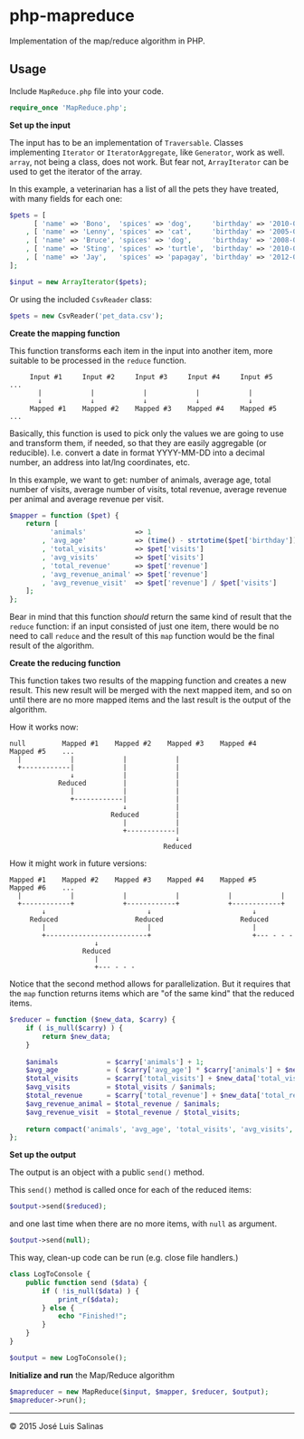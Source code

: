 # php-mapreduce

Implementation of the map/reduce algorithm in PHP.

## Usage

Include `MapReduce.php` file into your code.

```php
require_once 'MapReduce.php';
```

**Set up the input**

The input has to be an implementation of `Traversable`. Classes implementing `Iterator` or `IteratorAggregate`, like `Generator`, work as well. `array`, not being a class, does not work. But fear not, `ArrayIterator` can be used to get the iterator of the array. 

In this example, a veterinarian has a list of all the pets they have treated, with many fields for each one:

```php
$pets = [
	  [ 'name' => 'Bono',  'spices' => 'dog',     'birthday' => '2010-01-01', 'visits' => '3', 'revenue' =>  98.00 ]
	, [ 'name' => 'Lenny', 'spices' => 'cat',     'birthday' => '2005-02-12', 'visits' => '2', 'revenue' => 128.00 ]
	, [ 'name' => 'Bruce', 'spices' => 'dog',     'birthday' => '2008-03-31', 'visits' => '3', 'revenue' => 155.00 ]
	, [ 'name' => 'Sting', 'spices' => 'turtle',  'birthday' => '2010-04-06', 'visits' => '2', 'revenue' =>  58.00 ]
	, [ 'name' => 'Jay',   'spices' => 'papagay', 'birthday' => '2012-05-16', 'visits' => '1', 'revenue' =>  19.00 ]
];

$input = new ArrayIterator($pets);
```

Or using the included `CsvReader` class:

```php
$pets = new CsvReader('pet_data.csv');
```

**Create the mapping function**

This function transforms each item in the input into another item, more suitable to be processed in the `reduce` function.

```
     Input #1     Input #2     Input #3     Input #4     Input #5     ...
       |            |            |            |            |
       ↓            ↓            ↓            ↓            ↓
     Mapped #1    Mapped #2    Mapped #3    Mapped #4    Mapped #5    ...
```

Basically, this function is used to pick only the values we are going to use and transform them, if needed, so that they are easily aggregable (or reducible). I.e. convert a date in format YYYY-MM-DD into a decimal number, an address into lat/lng coordinates, etc.

In this example, we want to get: number of animals, average age, total number of visits, average number of visits, total revenue, average revenue per animal and average revenue per visit.

```php
$mapper = function ($pet) {
	return [
		  'animals'            => 1
		, 'avg_age'            => (time() - strtotime($pet['birthday'])) / 60 / 60 / 24 / 365.25
		, 'total_visits'       => $pet['visits']
		, 'avg_visits'         => $pet['visits']
		, 'total_revenue'      => $pet['revenue']
		, 'avg_revenue_animal' => $pet['revenue']
		, 'avg_revenue_visit'  => $pet['revenue'] / $pet['visits']
	];
};
```

Bear in mind that this function _should_ return the same kind of result that the `reduce` function: if an input consisted of just one item, there would be no need to call `reduce` and the result of this `map` function would be the final result of the algorithm.

**Create the reducing function**

This function takes two results of the mapping function and creates a new result. This new result will be merged with the next mapped item, and so on until there are no more mapped items and the last result is the output of the algorithm.

How it works now:

```
null         Mapped #1    Mapped #2    Mapped #3    Mapped #4    Mapped #5    ...
  |            |            |            |
  +------------|            |            |
               ↓            |            |
            Reduced         |            |
               |            |            |
               +------------|            |
                            ↓            |
                         Reduced         |
                            |            |
                            +------------|
                                         ↓
                                      Reduced 
```

How it might work in future versions:

```
Mapped #1    Mapped #2    Mapped #3    Mapped #4    Mapped #5    Mapped #6    ...
  |            |            |            |            |            |
  +------------+            +------------+            +------------+
        ↓                         ↓                         ↓
     Reduced                   Reduced                   Reduced
        |                         |                         |
        +-------------------------+                         +--- - - -
                     ↓
                  Reduced
                     |
                     +--- - - -
```

Notice that the second method allows for parallelization. But it requires that the `map` function returns items which are "of the same kind" that the reduced items.

```php
$reducer = function ($new_data, $carry) {
	if ( is_null($carry) ) {
		return $new_data;
	}
	
	$animals            = $carry['animals'] + 1;
	$avg_age            = ( $carry['avg_age'] * $carry['animals'] + $new_data['avg_age'] ) / $animals;
	$total_visits       = $carry['total_visits'] + $new_data['total_visits'];
	$avg_visits         = $total_visits / $animals;
	$total_revenue      = $carry['total_revenue'] + $new_data['total_revenue'];
	$avg_revenue_animal = $total_revenue / $animals;
	$avg_revenue_visit  = $total_revenue / $total_visits;
	
	return compact('animals', 'avg_age', 'total_visits', 'avg_visits', 'total_revenue', 'avg_revenue_animal', 'avg_revenue_visit');
};
```

**Set up the output**

The output is an object with a public `send()` method.

This `send()` method is called once for each of the reduced items:

```php
$output->send($reduced);
```

and one last time when there are no more items, with `null` as argument.

```php
$output->send(null);
```

This way, clean-up code can be run (e.g. close file handlers.)

```php
class LogToConsole {
	public function send ($data) {
		if ( !is_null($data) ) {
			print_r($data);
		} else {
			echo "Finished!";
		}
	}
}

$output = new LogToConsole();
```

**Initialize and run** the Map/Reduce algorithm

```php
$mapreducer = new MapReduce($input, $mapper, $reducer, $output);
$mapreducer->run();
```

---

&copy; 2015 José Luis Salinas
